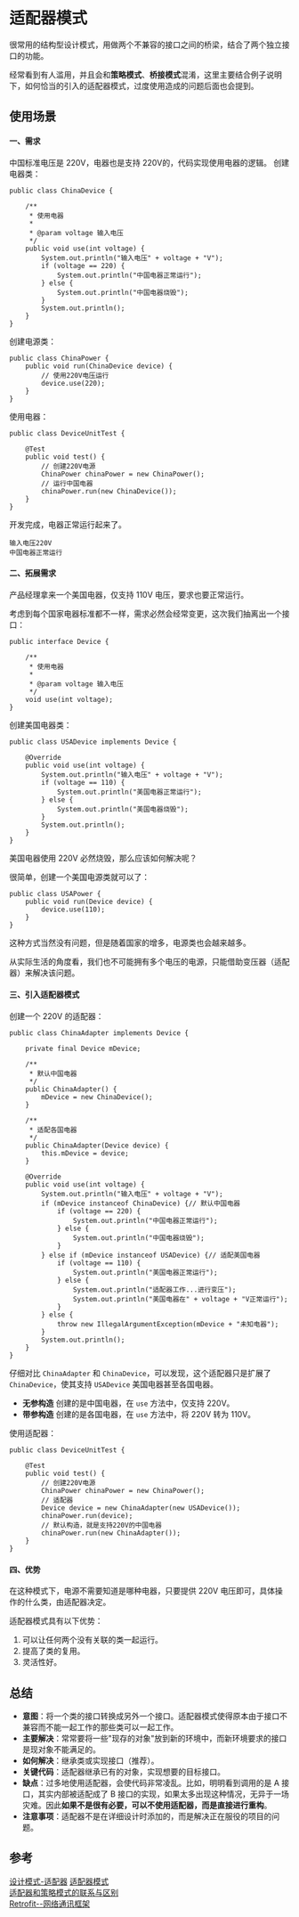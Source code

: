 # 适配器模式

很常用的结构型设计模式，用做两个不兼容的接口之间的桥梁，结合了两个独立接口的功能。

经常看到有人滥用，并且会和**策略模式**、**桥接模式**混淆，这里主要结合例子说明下，如何恰当的引入的适配器模式，过度使用造成的问题后面也会提到。

## 使用场景
#### 一、需求
中国标准电压是 220V，电器也是支持 220V的，代码实现使用电器的逻辑。
创建电器类：
```
public class ChinaDevice {

    /**
     * 使用电器
     *
     * @param voltage 输入电压
     */
    public void use(int voltage) {
        System.out.println("输入电压" + voltage + "V");
        if (voltage == 220) {
            System.out.println("中国电器正常运行");
        } else {
            System.out.println("中国电器烧毁");
        }
        System.out.println();
    }
}
```
创建电源类：
```
public class ChinaPower {
    public void run(ChinaDevice device) {
        // 使用220V电压运行
        device.use(220);
    }
}
```
使用电器：
```
public class DeviceUnitTest {

    @Test
    public void test() {
        // 创建220V电源
        ChinaPower chinaPower = new ChinaPower();
        // 运行中国电器
        chinaPower.run(new ChinaDevice());
    }
}
```
开发完成，电器正常运行起来了。
```
输入电压220V
中国电器正常运行
```

#### 二、拓展需求

产品经理拿来一个美国电器，仅支持 110V 电压，要求也要正常运行。

考虑到每个国家电器标准都不一样，需求必然会经常变更，这次我们抽离出一个接口：
```
public interface Device {

    /**
     * 使用电器
     *
     * @param voltage 输入电压
     */
    void use(int voltage);
}
```
创建美国电器类：
```
public class USADevice implements Device {

    @Override
    public void use(int voltage) {
        System.out.println("输入电压" + voltage + "V");
        if (voltage == 110) {
            System.out.println("美国电器正常运行");
        } else {
            System.out.println("美国电器烧毁");
        }
        System.out.println();
    }
}
```

美国电器使用 220V 必然烧毁，那么应该如何解决呢？

很简单，创建一个美国电源类就可以了：
```
public class USAPower {
    public void run(Device device) {
        device.use(110);
    }
}
```

这种方式当然没有问题，但是随着国家的增多，电源类也会越来越多。

从实际生活的角度看，我们也不可能拥有多个电压的电源，只能借助变压器（适配器）来解决该问题。

#### 三、引入适配器模式

创建一个 220V 的适配器：
```
public class ChinaAdapter implements Device {

    private final Device mDevice;

    /**
     * 默认中国电器
     */
    public ChinaAdapter() {
        mDevice = new ChinaDevice();
    }

    /**
     * 适配各国电器
     */
    public ChinaAdapter(Device device) {
        this.mDevice = device;
    }

    @Override
    public void use(int voltage) {
        System.out.println("输入电压" + voltage + "V");
        if (mDevice instanceof ChinaDevice) {// 默认中国电器
            if (voltage == 220) {
                System.out.println("中国电器正常运行");
            } else {
                System.out.println("中国电器烧毁");
            }
        } else if (mDevice instanceof USADevice) {// 适配美国电器
            if (voltage == 110) {
                System.out.println("美国电器正常运行");
            } else {
                System.out.println("适配器工作...进行变压");
                System.out.println("美国电器在" + voltage + "V正常运行");
            }
        } else {
            throw new IllegalArgumentException(mDevice + "未知电器");
        }
        System.out.println();
    }
}
```

仔细对比 `ChinaAdapter` 和 `ChinaDevice`，可以发现，这个适配器只是扩展了 `ChinaDevice`，使其支持 `USADevice` 美国电器甚至各国电器。

* **无参构造** 创建的是中国电器，在 `use` 方法中，仅支持 220V。
* **带参构造** 创建的是各国电器，在 `use` 方法中，将 220V 转为 110V。

使用适配器：
```
public class DeviceUnitTest {

    @Test
    public void test() {
        // 创建220V电源
        ChinaPower chinaPower = new ChinaPower();
        // 适配器
        Device device = new ChinaAdapter(new USADevice());
        chinaPower.run(device);
        // 默认构造，就是支持220V的中国电器
        chinaPower.run(new ChinaAdapter());
    }
}
```

#### 四、优势
在这种模式下，电源不需要知道是哪种电器，只要提供 220V 电压即可，具体操作的什么类，由适配器决定。

适配器模式具有以下优势：
1. 可以让任何两个没有关联的类一起运行。 
2. 提高了类的复用。 
3. 灵活性好。

## 总结
* **意图**：将一个类的接口转换成另外一个接口。适配器模式使得原本由于接口不兼容而不能一起工作的那些类可以一起工作。
* **主要解决**：常常要将一些"现存的对象"放到新的环境中，而新环境要求的接口是现对象不能满足的。
* **如何解决**：继承类或实现接口（推荐）。
* **关键代码**：适配器继承已有的对象，实现想要的目标接口。
* **缺点**：过多地使用适配器，会使代码非常凌乱。比如，明明看到调用的是 A 接口，其实内部被适配成了 B 接口的实现，如果太多出现这种情况，无异于一场灾难。因此**如果不是很有必要，可以不使用适配器，而是直接进行重构**。
* **注意事项**：适配器不是在详细设计时添加的，而是解决正在服役的项目的问题。

## 参考
[设计模式-适配器](https://www.bilibili.com/video/BV17f4y1E7zU?p=3)
[适配器模式](https://www.runoob.com/design-pattern/adapter-pattern.html)  
[适配器和策略模式的联系与区别](https://www.cnblogs.com/ivy-xu/p/6638663.html)  
[Retrofit--网络通讯框架](https://www.jianshu.com/p/dd3dca4de6c0)